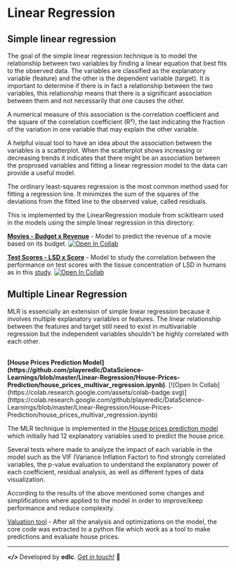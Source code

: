 # Linear Regression

## Simple linear regression

The goal of the simple linear regression technique is to model the relationship between two variables by finding a linear equation that best fits to the observed data.
The variables are classified as the explanatory variable (feature) and the other is the dependent variable (target). It is important to determine if there is in fact a relationship between the two variables, this relationship means that there is a significant association between them and not necessarily that one causes the other.

A numerical measure of this association is the correlation coefficient and the square of the correlation coefficient (R²), the last indicating the fraction of the variation in one variable that may explain the other variable.

A helpful visual tool to have an idea about the association between the variables is a scatterplot. When the scatterplot shows increasing or decreasing trends it indicates that there might be an association between the proprosed variables and fitting a linear regression model to the data can provide a useful model.

The ordinary least-squares regression is the most common method used for fitting a regression line. It minimizes the sum of the squares of the deviations from the fitted line to the observed value, called residuals.

This is implemented by the LinearRegression module from scikitlearn used in the models using the simple linear regression in this directory:

<strong>[Movies - Budget x Revenue](https://github.com/playeredlc/DataScience-Learnings/blob/master/Linear-Regression/Movies-BudgetxRevenue/linear_regression.ipynb)</strong> - Model to predict the revenue of a movie based on its budget. [![Open In Collab](https://colab.research.google.com/assets/colab-badge.svg)](https://colab.research.google.com/github/playeredlc/DataScience-Learnings/blob/master/Linear-Regression/Movies-BudgetxRevenue/linear_regression.ipynb)<br>

<strong>[Test Scores - LSD x Score](https://github.com/playeredlc/DataScience-Learnings/blob/master/Linear-Regression/Tests-LsdxScore/lsd_score_linear_regression.ipynb)</strong> - Model to study the correlation between the performance on test scores with the tissue concentration of LSD in humans as in this [study](https://ascpt.onlinelibrary.wiley.com/doi/10.1002/cpt196895635). [![Open In Collab](https://colab.research.google.com/assets/colab-badge.svg)](https://colab.research.google.com/github/playeredlc/DataScience-Learnings/blob/master/Linear-Regression/Tests-LsdxScore/lsd_score_linear_regression.ipynb)<br>

## Multiple Linear Regression

MLR is essencially an extension of simple linear regression because it involves multiple explanatory variables or features. The linear relationship between the features and target still need to exist in multivariable regression but the independent variables shouldn't be highly correlated with each other.

<br>
<strong>[House Prices Prediction Model](https://github.com/playeredlc/DataScience-Learnings/blob/master/Linear-Regression/House-Prices-Prediction/house_prices_multivar_regression.ipynb)</strong>. [![Open In Collab](https://colab.research.google.com/assets/colab-badge.svg)](https://colab.research.google.com/github/playeredlc/DataScience-Learnings/blob/master/Linear-Regression/House-Prices-Prediction/house_prices_multivar_regression.ipynb)<br>

The MLR  technique is implemented in the [House prices prediction model](https://github.com/playeredlc/DataScience-Learnings/tree/master/Linear-Regression/House-Prices-Prediction) which initially had 12 explanatory variables used to predict the house price.

Several tests where made to analyze the impact of each variable in the model such as the VIF (Variance Inflation Factor) to find strongly correlated variables, the p-value evaluation to understand the explanatory power of each coefficient, residual analysis, as well as different types of data visualization.

According to the results of the above mentioned some changes and simplifications where applied to the model in order to improve/keep performance and reduce complexity.

[Valuation tool](https://github.com/playeredlc/DataScience-Learnings/blob/master/Linear-Regression/House-Prices-Prediction/boston_house_valuation.py) - After all the analysis and optimizations on the model, the core code was extracted to a python file which work as a tool to make predictions and evaluate house prices.

---

<strong><i> </> </i></strong> Developed by <strong>edlc</strong>. [Get in touch!](https://github.com/playeredlc) :metal:
